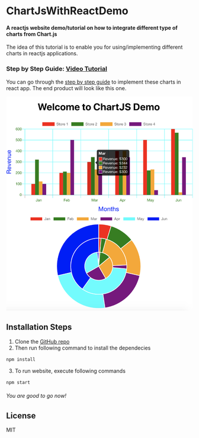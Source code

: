 # ChartJsWithReactDemo
#### A reactjs website demo/tutorial on how to integrate different type of charts from Chart.js

The idea of this tutorial is to enable you for using/implementing different charts in reactjs applications.

### Step by Step Guide: [Video Tutorial](https://youtu.be/RA5KqJTDRXo) 
You can go through the [step by step guide](https://youtu.be/RA5KqJTDRXo) to implement these charts in react app.
The end product will look like this one. 

![App demo](https://github.com/aamirjaved844/ChartJsWithReactDemo/blob/main/public/demo.png?raw=true)


## Installation Steps

1.  Clone the [GitHub repo](https://github.com/aamirjaved844/ChartJsWithReactDemo.git)
2.  Then run following command to install the dependecies
 ```sh
npm install
```
3. To run website, execute following commands
```sh
npm start
```


###### You are good to go now!


## License

MIT
